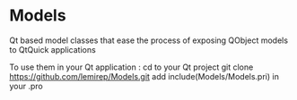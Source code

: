 Models
======

Qt based model classes that ease the process of exposing QObject models to
QtQuick applications

To use them in your Qt application :
cd to your Qt project
git clone https://github.com/lemirep/Models.git
add include(Models/Models.pri) in your .pro
